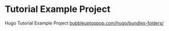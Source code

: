 # Tutorial Example Project

Hugo Tutorial Example Project [bubbleuptoppop.com/hugo/bundles-folders/](http://localhost:52885/hugo/bundles-folders/)
